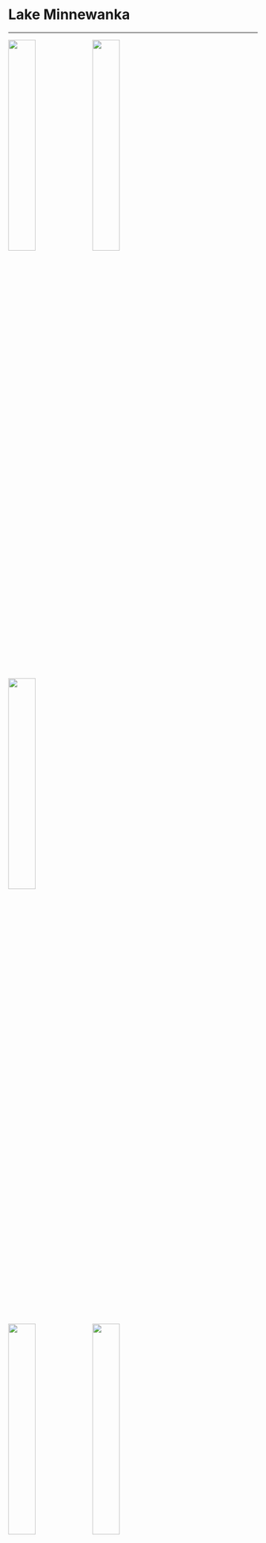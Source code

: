 # Lake Minnewanka

---

<p float="left">
  <img src="./img/DSC07190.JPG" width=33% />
  <img src="./img/DSC07202.JPG" width=33% /> 
  <img src="./img/DSC07217-2.JPG" width=33% />
</p>

<p float="left">
  <img src="./img/DSC07235.JPG" width=33% />
  <img src="./img/DSC07261-2.JPG" width=33% /> 
  <img src="./img/DSC07295.JPG" width=33% />
</p>

<p float="left">
  <img src="./img/DSC07321.JPG" width=33% />
</p>

---

[Home](https://github.com/aaronengland/20230506_banff/tree/main)
